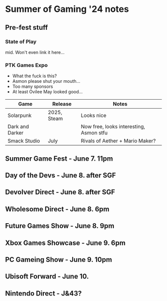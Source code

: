 # Summer of Gaming '24 notes

## Pre-fest stuff

### State of Play

mid. Won't even link it here...

### PTK Games Expo

- What the fuck is this?
- Asmon please shut your mouth...
- Too many sponsors
- At least Ovilee May looked good...

| Game            | Release     | Notes                                   |
| --------------- | ----------- | --------------------------------------- |
| Solarpunk       | 2025, Steam | Looks nice                              |
| Dark and Darker |             | Now free, looks interesting, Asmon stfu |
| Smack Studio    | July        | Rivals of Aether + Mario Maker?         |

## Summer Game Fest - June 7. 11pm

## Day of the Devs - June 8. after SGF

## Devolver Direct - June 8. after SGF

## Wholesome Direct - June 8. 6pm

## Future Games Show - June 8. 9pm

## Xbox Games Showcase - June 9. 6pm

## PC Gameing Show - June 9. 10pm

## Ubisoft Forward - June 10.

## Nintendo Direct - J&43?
